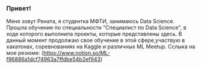 ### Привет!
Меня зовут Рената, я студентка МФТИ, занимаюсь Data Science. Прошла обучение по специальности "Специалист по Data Science", в ходе которого выполнила проекты, которые представлены здесь. В данный момент продолжаю свое обучение в этой сфере,участвую в хакатонах, соревнованиях на Kaggle и различных ML Meetup. 
Сслыка на мое резюме: (https://www.notion.so/ML-f96886a1dcf74963a7ffdbe54b2ef943)
